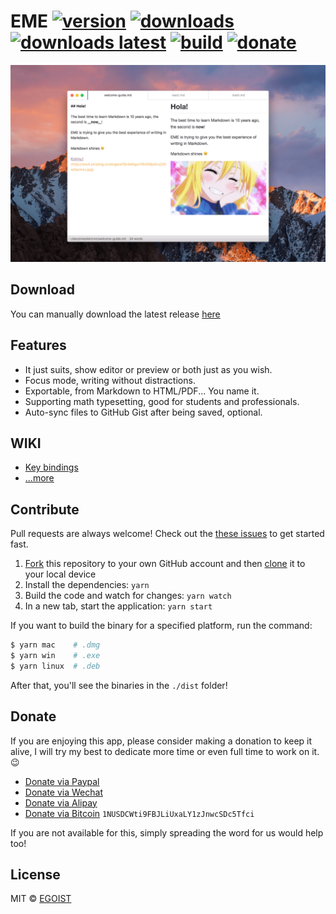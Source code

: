 # EME [![version](https://img.shields.io/github/release/egoist/eme.svg?style=flat-square)](https://github.com/egoist/eme/releases) [![downloads](https://img.shields.io/github/downloads/egoist/eme/total.svg?style=flat-square)](https://github.com/egoist/eme/releases) [![downloads latest](https://img.shields.io/github/downloads/egoist/eme/latest/total.svg?style=flat-square)](https://github.com/egoist/eme/releases/latest) [![build](https://github.com/egoist/eme/workflows/Build_Check/badge.svg)](https://circleci.com/gh/egoist/eme) [![donate](https://img.shields.io/badge/$-donate-ff69b4.svg?maxAge=2592000&style=flat-square)](#donate)

![preview](/media/preview.png)

## Download

You can manually download the latest release [here](https://github.com/egoist/eme/releases)

## Features

- It just suits, show editor or preview or both just as you wish.
- Focus mode, writing without distractions.
- Exportable, from Markdown to HTML/PDF... You name it.
- Supporting math typesetting, good for students and professionals.
- Auto-sync files to GitHub Gist after being saved, optional.

## WIKI

- [Key bindings](https://github.com/egoist/eme/wiki/Key-bindings)
- [...more](https://github.com/egoist/eme/wiki)

## Contribute

Pull requests are always welcome! Check out the [these issues](https://github.com/egoist/eme/issues?q=is%3Aissue+is%3Aopen+label%3A%22contribution+welcome%22) to get started fast.


1. [Fork](https://help.github.com/articles/fork-a-repo/) this repository to your own GitHub account and then [clone](https://help.github.com/articles/cloning-a-repository/) it to your local device
2. Install the dependencies: `yarn`
3. Build the code and watch for changes: `yarn watch`
4. In a new tab, start the application: `yarn start`

If you want to build the binary for a specified platform, run the command:

```bash
$ yarn mac    # .dmg
$ yarn win    # .exe
$ yarn linux  # .deb
```

After that, you'll see the binaries in the `./dist` folder!

## Donate

If you are enjoying this app, please consider making a donation to keep it alive, I will try my best to dedicate more time or even full time to work on it. 😉

- [Donate via Paypal](https://www.paypal.me/egoistian/10)
- [Donate via Wechat](http://ww4.sinaimg.cn/large/a15b4afegw1f72ib6rj67j20u00tvgnj.jpg)
- [Donate via Alipay](http://ww4.sinaimg.cn/large/a15b4afegw1f72ib54hybj20qo0nndh5.jpg)
- [Donate via Bitcoin](http://ww4.sinaimg.cn/large/a15b4afegw1f72icbcu0gj202s02sdfl.jpg) `1NUSDCWti9FBJLiUxaLY1zJnwcSDc5Tfci`

If you are not available for this, simply spreading the word for us would help too!

## License

MIT &copy; [EGOIST](https://github.com/egoist)
